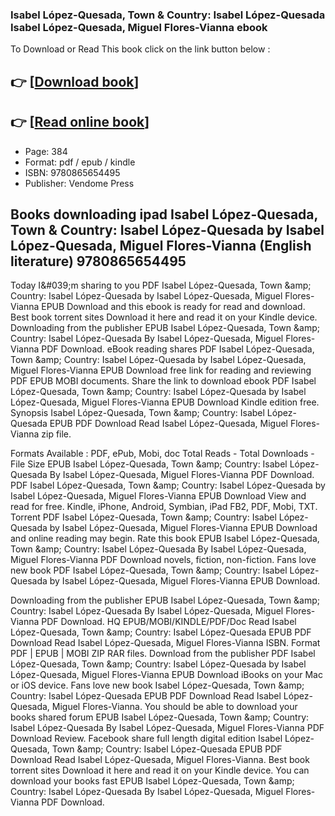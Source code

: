 ### Isabel López-Quesada, Town & Country: Isabel López-Quesada Isabel López-Quesada, Miguel Flores-Vianna ebook

To Download or Read This book click on the link button below :

## 👉  [**[Download book](http://filesbooks.info/download.php?group=book&from=github.com&id=720530&lnk=1081 "Download book")**]

## 👉  [**[Read online book](http://filesbooks.info/download.php?group=book&from=github.com&id=720530&lnk=1081 "Read online book")**]


* Page: 384
* Format: pdf / epub / kindle
* ISBN: 9780865654495
* Publisher: Vendome Press



## Books downloading ipad Isabel López-Quesada, Town & Country: Isabel López-Quesada by Isabel López-Quesada, Miguel Flores-Vianna (English literature) 9780865654495


Today I&amp;#039;m sharing to you PDF Isabel López-Quesada, Town &amp;amp; Country: Isabel López-Quesada by Isabel López-Quesada, Miguel Flores-Vianna EPUB Download and this ebook is ready for read and download. Best book torrent sites Download it here and read it on your Kindle device. Downloading from the publisher EPUB Isabel López-Quesada, Town &amp;amp; Country: Isabel López-Quesada By Isabel López-Quesada, Miguel Flores-Vianna PDF Download. eBook reading shares PDF Isabel López-Quesada, Town &amp;amp; Country: Isabel López-Quesada by Isabel López-Quesada, Miguel Flores-Vianna EPUB Download free link for reading and reviewing PDF EPUB MOBI documents. Share the link to download ebook PDF Isabel López-Quesada, Town &amp;amp; Country: Isabel López-Quesada by Isabel López-Quesada, Miguel Flores-Vianna EPUB Download Kindle edition free. Synopsis Isabel López-Quesada, Town &amp;amp; Country: Isabel López-Quesada EPUB PDF Download Read Isabel López-Quesada, Miguel Flores-Vianna zip file.

Formats Available : PDF, ePub, Mobi, doc Total Reads - Total Downloads - File Size EPUB Isabel López-Quesada, Town &amp;amp; Country: Isabel López-Quesada By Isabel López-Quesada, Miguel Flores-Vianna PDF Download. PDF Isabel López-Quesada, Town &amp;amp; Country: Isabel López-Quesada by Isabel López-Quesada, Miguel Flores-Vianna EPUB Download View and read for free. Kindle, iPhone, Android, Symbian, iPad FB2, PDF, Mobi, TXT. Torrent PDF Isabel López-Quesada, Town &amp;amp; Country: Isabel López-Quesada by Isabel López-Quesada, Miguel Flores-Vianna EPUB Download and online reading may begin. Rate this book EPUB Isabel López-Quesada, Town &amp;amp; Country: Isabel López-Quesada By Isabel López-Quesada, Miguel Flores-Vianna PDF Download novels, fiction, non-fiction. Fans love new book PDF Isabel López-Quesada, Town &amp;amp; Country: Isabel López-Quesada by Isabel López-Quesada, Miguel Flores-Vianna EPUB Download.

Downloading from the publisher EPUB Isabel López-Quesada, Town &amp;amp; Country: Isabel López-Quesada By Isabel López-Quesada, Miguel Flores-Vianna PDF Download. HQ EPUB/MOBI/KINDLE/PDF/Doc Read Isabel López-Quesada, Town &amp;amp; Country: Isabel López-Quesada EPUB PDF Download Read Isabel López-Quesada, Miguel Flores-Vianna ISBN. Format PDF | EPUB | MOBI ZIP RAR files. Download from the publisher PDF Isabel López-Quesada, Town &amp;amp; Country: Isabel López-Quesada by Isabel López-Quesada, Miguel Flores-Vianna EPUB Download iBooks on your Mac or iOS device. Fans love new book Isabel López-Quesada, Town &amp;amp; Country: Isabel López-Quesada EPUB PDF Download Read Isabel López-Quesada, Miguel Flores-Vianna. You should be able to download your books shared forum EPUB Isabel López-Quesada, Town &amp;amp; Country: Isabel López-Quesada By Isabel López-Quesada, Miguel Flores-Vianna PDF Download Review. Facebook share full length digital edition Isabel López-Quesada, Town &amp;amp; Country: Isabel López-Quesada EPUB PDF Download Read Isabel López-Quesada, Miguel Flores-Vianna. Best book torrent sites Download it here and read it on your Kindle device. You can download your books fast EPUB Isabel López-Quesada, Town &amp;amp; Country: Isabel López-Quesada By Isabel López-Quesada, Miguel Flores-Vianna PDF Download.





